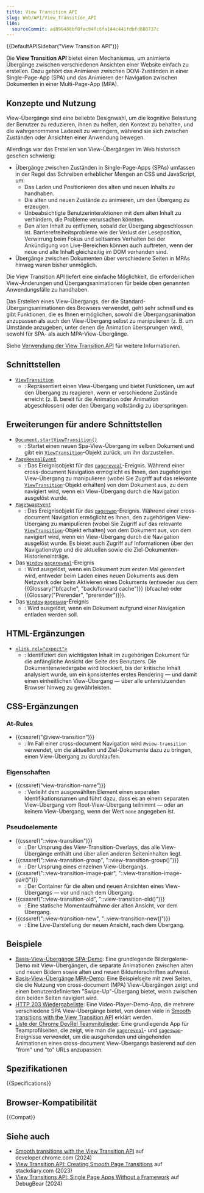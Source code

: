```yaml
---
title: View Transition API
slug: Web/API/View_Transition_API
l10n:
  sourceCommit: ad896488bf8fac04fc6fa144c441fdbfd880737c
---
```


{{DefaultAPISidebar("View Transition API")}}

Die **View Transition API** bietet einen Mechanismus, um animierte Übergänge zwischen verschiedenen Ansichten einer Website einfach zu erstellen. Dazu gehört das Animieren zwischen DOM-Zuständen in einer Single-Page-App (SPA) und das Animieren der Navigation zwischen Dokumenten in einer Multi-Page-App (MPA).

## Konzepte und Nutzung

View-Übergänge sind eine beliebte Designwahl, um die kognitive Belastung der Benutzer zu reduzieren, ihnen zu helfen, den Kontext zu behalten, und die wahrgenommene Ladezeit zu verringern, während sie sich zwischen Zuständen oder Ansichten einer Anwendung bewegen.

Allerdings war das Erstellen von View-Übergängen im Web historisch gesehen schwierig:

- Übergänge zwischen Zuständen in Single-Page-Apps (SPAs) umfassen in der Regel das Schreiben erheblicher Mengen an CSS und JavaScript, um:
  - Das Laden und Positionieren des alten und neuen Inhalts zu handhaben.
  - Die alten und neuen Zustände zu animieren, um den Übergang zu erzeugen.
  - Unbeabsichtigte Benutzerinteraktionen mit dem alten Inhalt zu verhindern, die Probleme verursachen könnten.
  - Den alten Inhalt zu entfernen, sobald der Übergang abgeschlossen ist.
    Barrierefreiheitsprobleme wie der Verlust der Leseposition, Verwirrung beim Fokus und seltsames Verhalten bei der Ankündigung von Live-Bereichen können auch auftreten, wenn der neue und alte Inhalt gleichzeitig im DOM vorhanden sind.
- Übergänge zwischen Dokumenten über verschiedene Seiten in MPAs hinweg waren bisher unmöglich.

Die View Transition API liefert eine einfache Möglichkeit, die erforderlichen View-Änderungen und Übergangsanimationen für beide oben genannten Anwendungsfälle zu handhaben.

Das Erstellen eines View-Übergangs, der die Standard-Übergangsanimationen des Browsers verwendet, geht sehr schnell und es gibt Funktionen, die es Ihnen ermöglichen, sowohl die Übergangsanimation anzupassen als auch den View-Übergang selbst zu manipulieren (z. B. um Umstände anzugeben, unter denen die Animation übersprungen wird), sowohl für SPA- als auch MPA-View-Übergänge.

Siehe [Verwendung der View Transition API](/de/docs/Web/API/View_Transition_API/Using) für weitere Informationen.

## Schnittstellen

- [`ViewTransition`](/de/docs/Web/API/ViewTransition)
  - : Repräsentiert einen View-Übergang und bietet Funktionen, um auf den Übergang zu reagieren, wenn er verschiedene Zustände erreicht (z. B. bereit für die Animation oder Animation abgeschlossen) oder den Übergang vollständig zu überspringen.

## Erweiterungen für andere Schnittstellen

- [`Document.startViewTransition()`](/de/docs/Web/API/Document/startViewTransition)
  - : Startet einen neuen Spa-View-Übergang im selben Dokument und gibt ein [`ViewTransition`](/de/docs/Web/API/ViewTransition)-Objekt zurück, um ihn darzustellen.
- [`PageRevealEvent`](/de/docs/Web/API/PageRevealEvent)
  - : Das Ereignisobjekt für das [`pagereveal`](/de/docs/Web/API/Window/pagereveal_event)-Ereignis. Während einer cross-document Navigation ermöglicht es Ihnen, den zugehörigen View-Übergang zu manipulieren (wobei Sie Zugriff auf das relevante [`ViewTransition`](/de/docs/Web/API/ViewTransition)-Objekt erhalten) von dem Dokument aus, zu dem navigiert wird, wenn ein View-Übergang durch die Navigation ausgelöst wurde.
- [`PageSwapEvent`](/de/docs/Web/API/PageSwapEvent)
  - : Das Ereignisobjekt für das [`pageswap`](/de/docs/Web/API/Window/pageswap_event)-Ereignis. Während einer cross-document Navigation ermöglicht es Ihnen, den zugehörigen View-Übergang zu manipulieren (wobei Sie Zugriff auf das relevante [`ViewTransition`](/de/docs/Web/API/ViewTransition)-Objekt erhalten) von dem Dokument aus, von dem navigiert wird, wenn ein View-Übergang durch die Navigation ausgelöst wurde. Es bietet auch Zugriff auf Informationen über den Navigationstyp und die aktuellen sowie die Ziel-Dokumenten-Historieneinträge.
- Das [`Window`](/de/docs/Web/API/Window) [`pagereveal`](/de/docs/Web/API/Window/pagereveal_event)-Ereignis
  - : Wird ausgelöst, wenn ein Dokument zum ersten Mal gerendert wird, entweder beim Laden eines neuen Dokuments aus dem Netzwerk oder beim Aktivieren eines Dokuments (entweder aus dem {{Glossary("bfcache", "back/forward cache")}} (bfcache) oder {{Glossary("Prerender", "prerender")}}).
- Das [`Window`](/de/docs/Web/API/Window) [`pageswap`](/de/docs/Web/API/Window/pageswap_event)-Ereignis
  - : Wird ausgelöst, wenn ein Dokument aufgrund einer Navigation entladen werden soll.

## HTML-Ergänzungen

- [`<link rel="expect">`](/de/docs/Web/HTML/Attributes/rel#expect)
  - : Identifiziert den wichtigsten Inhalt im zugehörigen Dokument für die anfängliche Ansicht der Seite des Benutzers. Die Dokumentenwiedergabe wird blockiert, bis der kritische Inhalt analysiert wurde, um ein konsistentes erstes Rendering — und damit einen einheitlichen View-Übergang — über alle unterstützenden Browser hinweg zu gewährleisten.

## CSS-Ergänzungen

### At-Rules

- {{cssxref("@view-transition")}}
  - : Im Fall einer cross-document Navigation wird `@view-transition` verwendet, um die aktuellen und Ziel-Dokumente dazu zu bringen, einen View-Übergang zu durchlaufen.

### Eigenschaften

- {{cssxref("view-transition-name")}}
  - : Verleiht dem ausgewählten Element einen separaten Identifikationsnamen und führt dazu, dass es an einem separaten View-Übergang vom Root-View-Übergang teilnimmt — oder an keinem View-Übergang, wenn der Wert `none` angegeben ist.

### Pseudoelemente

- {{cssxref("::view-transition")}}
  - : Der Ursprung des View-Transition-Overlays, das alle View-Übergänge enthält und über allen anderen Seiteninhalten liegt.
- {{cssxref("::view-transition-group", "::view-transition-group()")}}
  - : Der Ursprung eines einzelnen View-Übergangs.
- {{cssxref("::view-transition-image-pair", "::view-transition-image-pair()")}}
  - : Der Container für die alten und neuen Ansichten eines View-Übergangs — vor und nach dem Übergang.
- {{cssxref("::view-transition-old", "::view-transition-old()")}}
  - : Eine statische Momentaufnahme der alten Ansicht, vor dem Übergang.
- {{cssxref("::view-transition-new", "::view-transition-new()")}}
  - : Eine Live-Darstellung der neuen Ansicht, nach dem Übergang.

## Beispiele

- [Basis-View-Übergänge SPA-Demo](https://mdn.github.io/dom-examples/view-transitions/spa/): Eine grundlegende Bildergalerie-Demo mit View-Übergängen, die separate Animationen zwischen alten und neuen Bildern sowie alten und neuen Bildunterschriften aufweist.
- [Basis-View-Übergänge MPA-Demo](https://mdn.github.io/dom-examples/view-transitions/mpa/): Eine Beispielseite mit zwei Seiten, die die Nutzung von cross-document (MPA) View-Übergängen zeigt und einen benutzerdefinierten "Swipe-Up"-Übergang bietet, wenn zwischen den beiden Seiten navigiert wird.
- [HTTP 203 Wiedergabeliste](https://http203-playlist.netlify.app/): Eine Video-Player-Demo-App, die mehrere verschiedene SPA View-Übergänge bietet, von denen viele in [Smooth transitions with the View Transition API](https://developer.chrome.com/docs/web-platform/view-transitions/) erklärt werden.
- [Liste der Chrome DevRel Teammitglieder](https://view-transitions.chrome.dev/profiles/mpa/): Eine grundlegende App für Teamprofilseiten, die zeigt, wie man die [`pagereveal`](/de/docs/Web/API/Window/pagereveal_event)- und [`pageswap`](/de/docs/Web/API/Window/pageswap_event)-Ereignisse verwendet, um die ausgehenden und eingehenden Animationen eines cross-document View-Übergangs basierend auf den "from" und "to" URLs anzupassen.

## Spezifikationen

{{Specifications}}

## Browser-Kompatibilität

{{Compat}}

## Siehe auch

- [Smooth transitions with the View Transition API](https://developer.chrome.com/docs/web-platform/view-transitions/) auf developer.chrome.com (2024)
- [View Transition API: Creating Smooth Page Transitions](https://stackdiary.com/view-transitions-api/) auf stackdiary.com (2023)
- [View Transitions API: Single Page Apps Without a Framework](https://www.debugbear.com/blog/view-transitions-spa-without-framework) auf DebugBear (2024)
